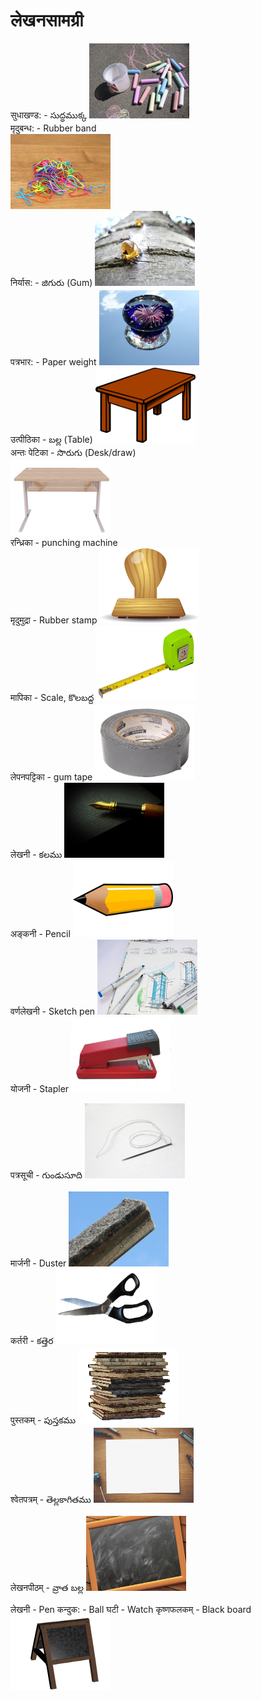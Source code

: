 # लेखनसामग्री 

सुधाखण्ड: - సుద్ధముక్క 
<img src="pictures/street-chalk.jpg" width="160" height="120" />    
मृदुबन्ध: - Rubber band  
<img src="pictures/rubber-band.jpg" width="160" height="120" />   
निर्यास: - జిగురు (Gum)
<img src="pictures/resin.jpg" width="160" height="120" />  
पत्रभार: -  Paper weight
<img src="pictures/paperweight.jpg" width="160" height="120" />  
उत्पीठिका -  బల్ల (Table)
<img src="pictures/table.png" width="160" height="120" />   
अन्तः पेटिका -  సొరుగు (Desk/draw)   
<img src="pictures/desk.png" width="160" height="120" />    
रन्ध्रिका - punching machine   
मृदुमुद्रा - Rubber stamp
<img src="pictures/stamp.png" width="160" height="120" />    
मापिका - Scale, కొలబద్ద
<img src="pictures/measuring-tape.jpg" width="160" height="120" />   
लेपनपट्टिका - gum tape
<img src="pictures/tape.jpg" width="160" height="120" />   
लेखनी - కలము
<img src="pictures/pen.jpg" width="160" height="120" />  
अङ्कनी - Pencil
<img src="pictures/pencil.png" width="160" height="120" />    
वर्णलेखनी - Sketch pen
<img src="pictures/sketches.jpg" width="160" height="120" />   
योजनी - Stapler 
<img src="pictures/stapler.png" width="160" height="120" />  

पत्रसूची - గుండుసూది
<img src="pictures/needle.jpg" width="160" height="120" />  

मार्जनी - Duster
<img src="pictures/duster.jpg" width="160" height="120" />   
कर्तरी - కత్తెర
<img src="pictures/scissors.png" width="160" height="120" />    
पुस्तकम् - పుస్తకము
<img src="pictures/book.png" width="160" height="120" />    
श्वेतपत्रम् - తెల్లకాగితము
<img src="pictures/paper.jpg" width="160" height="120" />    

लेखनपीठम् - వ్రాత బల్ల 
<img src="pictures/school.jpg" width="160" height="120" />  

लेखनी - Pen 
कन्दुक: - Ball
घटी - Watch 
कृष्णफलकम् - Black board    
<img src="pictures/board.png" width="160" height="120" />  


